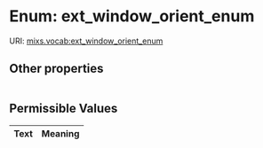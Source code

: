 
# Enum: ext_window_orient_enum




URI: [mixs.vocab:ext_window_orient_enum](https://w3id.org/mixs/vocab/ext_window_orient_enum)


## Other properties

|  |  |  |
| --- | --- | --- |

## Permissible Values

| Text | Meaning |
| :--- | --------: |

